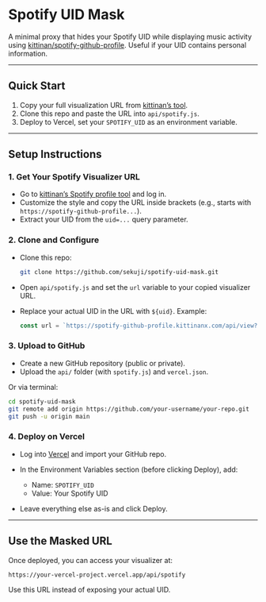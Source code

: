 # Spotify UID Mask

A minimal proxy that hides your Spotify UID while displaying music activity using [kittinan/spotify-github-profile](https://github.com/kittinan/spotify-github-profile). Useful if your UID contains personal information.

---

## Quick Start

1. Copy your full visualization URL from [kittinan’s tool](https://spotify-github-profile.kittinanx.com/api/login).
2. Clone this repo and paste the URL into `api/spotify.js`.
3. Deploy to Vercel, set your `SPOTIFY_UID` as an environment variable.

---

## Setup Instructions

### 1. Get Your Spotify Visualizer URL

- Go to [kittinan’s Spotify profile tool](https://spotify-github-profile.kittinanx.com/api/login) and log in.
- Customize the style and copy the URL inside brackets (e.g., starts with `https://spotify-github-profile...`).
- Extract your UID from the `uid=...` query parameter.

### 2. Clone and Configure

- Clone this repo:

  ```bash
  git clone https://github.com/sekuji/spotify-uid-mask.git
  ```

- Open `api/spotify.js` and set the `url` variable to your copied visualizer URL.
- Replace your actual UID in the URL with `${uid}`. Example:

  ```js
  const url = `https://spotify-github-profile.kittinanx.com/api/view?uid=${uid}&theme=default`;
  ```

### 3. Upload to GitHub

- Create a new GitHub repository (public or private).
- Upload the `api/` folder (with `spotify.js`) and `vercel.json`.

Or via terminal:

```bash
cd spotify-uid-mask
git remote add origin https://github.com/your-username/your-repo.git
git push -u origin main
```

### 4. Deploy on Vercel

- Log into [Vercel](https://vercel.com) and import your GitHub repo.
- In the Environment Variables section (before clicking Deploy), add:
  - Name: `SPOTIFY_UID`
  - Value: Your Spotify UID

- Leave everything else as-is and click Deploy.

---

## Use the Masked URL

Once deployed, you can access your visualizer at:

```
https://your-vercel-project.vercel.app/api/spotify
```

Use this URL instead of exposing your actual UID.
